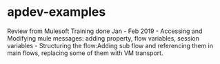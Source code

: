 # apdev-examples
Review from Mulesoft Training done Jan - Feb 2019 - Accessing and Modifying mule messages: adding property, flow variables, session variables - Structuring the flow:Adding sub flow and referencing them in main flows, replacing some of them with VM transport. 
